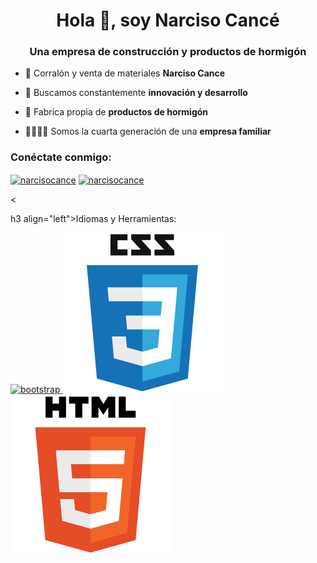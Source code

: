 <h1 align="center">Hola 👋, soy Narciso Cancé</h1>
<h3 align="center">Una empresa de construcción y productos de hormigón</h3>

- 🔭 Corralón y venta de materiales **Narciso Cance**

- 🌱 Buscamos constantemente **innovación y desarrollo**

- 🚧 Fabrica propia de **productos de hormigón**

- 👨‍👩‍👧‍👦 Somos la cuarta generación de una **empresa familiar**

<h3 align= "left">Conéctate conmigo:</h3>
<p align="left">
<a href="https://fb.com/narcisocance" target="blank"><img align="center" src= "https://raw.githubusercontent.com/rahuldkjain/github-profile-readme-generator/master/src/images/icons/Social/facebook.svg" alt="narcisocance" altura="30" ancho="40" /></a>
<a href="https://instagram.com/narcisocance" target="blank"><img align="center" src="https://raw.githubusercontent.com/rahuldkjain/github-profile-readme-generator /master/src/images/icons/Social/instagram.svg" alt="narcisocance" height="30" width="40" /></a> </p>
<

h3 align="left">Idiomas y Herramientas:</h3>
<p align="left"> <a href="https://getbootstrap.com" target="_blank" rel="noreferrer"> <img src="https://raw.githubusercontent.com/devicons/devicon /master/icons/bootstrap/bootstrap-plain-wordmark.svg" alt="bootstrap" width="40" height="40"/> </a> <a href="https://www.w3schools.com /css/" target="_blank" rel="noreferrer"> <img src="https://raw.githubusercontent.com/devicons/devicon/master/icons/css3/css3-original-wordmark.svg" alt= "css3" ancho="40" alto="40"/> </a> <a href="https://www.w3.org/html/" target="_blank" rel="noreferrer"> <img src="https://raw.githubusercontent.com/devicons/devicon/master/icons/html5/html5-original-wordmark.svg" alt ="html5" ancho="40" alto="40"/> </a> </p>